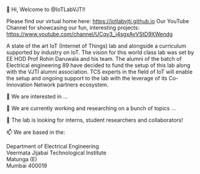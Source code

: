 👋 Hi, Welcome to @IoTLabVJTI! 

Please find our virtual home here: https://iotlabvjti.github.io 
Our YouTube Channel for showcasing our fun, interesting projects: https://www.youtube.com/channel/UCqv3_j4sgxAvVStD9XWendg 

A state of the art IoT (Internet of Things) lab and alongside a curriculum supported by industry on IoT. 
The vision for this world class lab was set by EE HOD Prof Rohin Daruwala and his team. 
The alumni of the batch of Electrical engineering 89 have decided to fund the setup of this lab along with the VJTI alumni association. 
TCS experts in the field of IoT will enable the setup and ongoing support to the lab with the leverage of its Co-Innovation Network partners ecosystem. 


👀 We are interested in ...

🌱 We are currently working and researching on a bunch of topics ...

💞️ The lab is looking for interns, student researchers and collaborators! 

📫 We are based in the: 

Department of Electrical Engineering  
Veermata Jijabai Technological Institute  
Matunga (E)  
Mumbai 400019 


<!---
IoTLabVJTI/IoTLabVJTI is a ✨ special ✨ repository because its `README.md` (this file) appears on your GitHub profile.
You can click the Preview link to take a look at your changes.
---> 
